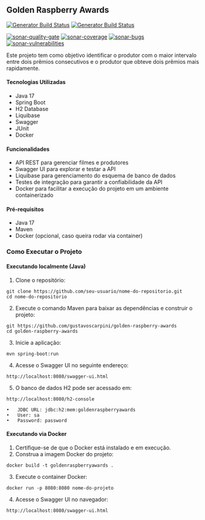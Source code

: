 ## Golden Raspberry Awards

[![Generator Build Status][github-actions-build-image]][github-actions-url]
[![Generator Build Status][github-actions-generator-image]][github-actions-url]

[![sonar-quality-gate][sonar-quality-gate]][sonar-url] [![sonar-coverage][sonar-coverage]][sonar-url] [![sonar-bugs][sonar-bugs]][sonar-url] [![sonar-vulnerabilities][sonar-vulnerabilities]][sonar-url]


Este projeto tem como objetivo identificar o produtor com o maior intervalo entre dois prêmios consecutivos e o produtor que obteve dois prêmios mais rapidamente.


#### Tecnologias Utilizadas

- Java 17
- Spring Boot
- H2 Database
- Liquibase
- Swagger
- JUnit 
- Docker

#### Funcionalidades

- API REST para gerenciar filmes e produtores
- Swagger UI para explorar e testar a API
- Liquibase para gerenciamento do esquema de banco de dados
- Testes de integração para garantir a confiabilidade da API
- Docker para facilitar a execução do projeto em um ambiente containerizado

#### Pré-requisitos

- Java 17
- Maven
- Docker (opcional, caso queira rodar via container)

### Como Executar o Projeto

#### Executando localmente (Java)

1.	Clone o repositório:
```
git clone https://github.com/seu-usuario/nome-do-repositorio.git
cd nome-do-repositorio
```

2. Execute o comando Maven para baixar as dependências e construir o projeto:
```
git https://github.com/gustavoscarpini/golden-raspberry-awards
cd golden-raspberry-awards
```

3.	Inicie a aplicação:
```
mvn spring-boot:run
```

4.	Acesse o Swagger UI no seguinte endereço:
```
http://localhost:8080/swagger-ui.html
```

5. O banco de dados H2 pode ser acessado em:
```
http://localhost:8080/h2-console
```
	•	JDBC URL: jdbc:h2:mem:goldenraspberryawards
	•	User: sa
	•	Password: password

#### Executando via Docker

1. Certifique-se de que o Docker está instalado e em execução.
2. Construa a imagem Docker do projeto:
```
docker build -t goldenraspberryawards .
```

3.	Execute o container Docker:
```
docker run -p 8080:8080 nome-do-projeto
```

4.	Acesse o Swagger UI no navegador:
```
http://localhost:8080/swagger-ui.html
```



[github-actions-generator-image]:https://github.com/gustavoscarpini/golden-raspberry-awards/actions/workflows/build-docker.yml/badge.svg
[github-actions-build-image]:https://github.com/gustavoscarpini/golden-raspberry-awards/actions/workflows/qa.yml/badge.svg
[github-actions-url]: https://github.com/gustavoscarpini/golden-raspberry-awards/actions
[sonar-url]: https://sonarcloud.io/dashboard?id=gustavoscarpini_golden-raspberry-awards
[sonar-quality-gate]: https://sonarcloud.io/api/project_badges/measure?project=gustavoscarpini_golden-raspberry-awards&metric=alert_status
[sonar-coverage]: https://sonarcloud.io/api/project_badges/measure?project=gustavoscarpini_golden-raspberry-awards&metric=coverage
[sonar-bugs]: https://sonarcloud.io/api/project_badges/measure?project=gustavoscarpini_golden-raspberry-awards&metric=bugs
[sonar-vulnerabilities]: https://sonarcloud.io/api/project_badges/measure?project=gustavoscarpini_golden-raspberry-awards&metric=vulnerabilities
